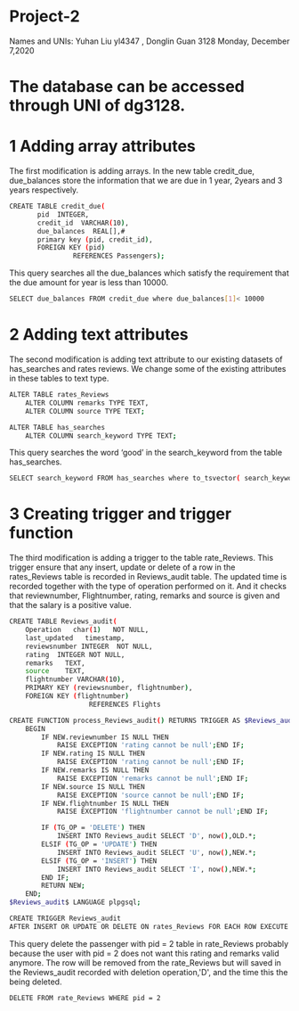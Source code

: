 # Project-2
Names and UNIs: Yuhan Liu yl4347 , Donglin Guan 3128
Monday, December 7,2020

# The database can be accessed through UNI of dg3128.

# 1 Adding array attributes
The first modification is adding arrays. In the new table credit_due, due_balances store the information that we are due in 1 year, 2years and 3 years respectively. 

```sh
CREATE TABLE credit_due(
       pid  INTEGER,
       credit_id  VARCHAR(10),
       due_balances  REAL[],#
       primary key (pid, credit_id),
       FOREIGN KEY (pid)
               	REFERENCES Passengers);
```

This query searches all the due_balances which satisfy the requirement that the due amount for year is less than 10000.

```sh
SELECT due_balances FROM credit_due where due_balances[1]< 10000
```

# 2 Adding text attributes
The second modification is adding text attribute to our existing datasets of has_searches and rates reviews. We change some of the existing attributes in these tables to text type.

```sh
ALTER TABLE rates_Reviews
    ALTER COLUMN remarks TYPE TEXT,
    ALTER COLUMN source TYPE TEXT;
```
```sh   
ALTER TABLE has_searches
    ALTER COLUMN search_keyword TYPE TEXT;
```
This query searches the word ‘good’ in the search_keyword from the table has_searches.

```sh
SELECT search_keyword FROM has_searches where to_tsvector( search_keyword) @@ to_tsquery (‘good’)
```

# 3 Creating trigger and trigger function
The third modification is adding a trigger to the table rate_Reviews. This trigger ensure that any insert, update or delete of a row in the rates_Reviews table is recorded in Reviews_audit table. The updated time is recorded together with the type of operation performed on it. And it checks that reviewnumber, Flightnumber, rating, remarks and source is given and that the salary is a positive value.

```sh
CREATE TABLE Reviews_audit( 
    Operation   char(1)   NOT NULL, 
    last_updated   timestamp,
    reviewsnumber INTEGER  NOT NULL,
    rating  INTEGER NOT NULL,
    remarks   TEXT,
    source    TEXT,
    flightnumber VARCHAR(10),
    PRIMARY KEY (reviewsnumber, flightnumber),
    FOREIGN KEY (flightnumber)
                	REFERENCES Flights

CREATE FUNCTION process_Reviews_audit() RETURNS TRIGGER AS $Reviews_audit$
    BEGIN
        IF NEW.reviewnumber IS NULL THEN
            RAISE EXCEPTION 'rating cannot be null';END IF;
        IF NEW.rating IS NULL THEN
            RAISE EXCEPTION 'rating cannot be null';END IF;
        IF NEW.remarks IS NULL THEN
            RAISE EXCEPTION 'remarks cannot be null';END IF;
        IF NEW.source IS NULL THEN
            RAISE EXCEPTION 'source cannot be null';END IF;
        IF NEW.flightnumber IS NULL THEN
            RAISE EXCEPTION 'flightnumber cannot be null';END IF;

        IF (TG_OP = 'DELETE') THEN
            INSERT INTO Reviews_audit SELECT 'D', now(),OLD.*;
        ELSIF (TG_OP = 'UPDATE') THEN
            INSERT INTO Reviews_audit SELECT 'U', now(),NEW.*;
        ELSIF (TG_OP = 'INSERT') THEN
            INSERT INTO Reviews_audit SELECT 'I', now(),NEW.*;
        END IF;
        RETURN NEW;
    END;
$Reviews_audit$ LANGUAGE plpgsql;

CREATE TRIGGER Reviews_audit
AFTER INSERT OR UPDATE OR DELETE ON rates_Reviews FOR EACH ROW EXECUTE FUNCTION process_Reviews_audit();
```

This query delete the passenger with pid = 2 table in rate_Reviews probably because the user with pid = 2 does not want this rating and remarks valid anymore. The row will be removed from the rate_Reviews but will saved in the Reviews_audit recorded with deletion operation,'D', and the time this the being deleted.

```sh
DELETE FROM rate_Reviews WHERE pid = 2
```

